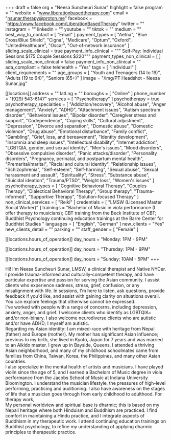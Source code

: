 +++
draft = false
org = "Neesa Suncheuri Sunar"
highlight = false
program = ""
website = "www.liberationbasedtherapy.com"
email = "nsunar.therapy@proton.me"
facebook = "https://www.facebook.com/LiberationBasedTherapy"
twitter = ""
instagram = ""
linkedin = ""
youtube = ""
tiktok = ""
medium = ""
best_way_to_contact = [ "Email" ]
payment_types = [
  "Aetna",
  "Blue Cross/Blue Shield",
  "Cigna",
  "Medicare",
  "Optum",
  "Oxford",
  "UnitedHealthcare",
  "Oscar",
  "Out-of-network insurance"
]
sliding_scale_clinical = true
payment_info_clinical = """
Self-Pay:
Individual Sessions $175
Couple Sessions $220"""
payment_types_non_clinical = [ ]
sliding_scale_non_clinical = false
payment_info_non_clinical = ""
ada_compliant = false
telehealth = "Yes"
tags = [ "individual" ]
client_requirements = ""
age_groups = [
  "Youth and Teenagers (14 to 19)",
  "Adults (19 to 64)",
  "Seniors (65+)"
]
image = "/img/PT Headshot - Neesa Sunar.jpg"

[[locations]]
address = ""
latLng = ""
boroughs = [ "Online" ]
phone_number = "(929) 543-6147"
services = [ "Psychotherapy" ]
psychotherapy = true
psychotherapy_specialties = [
  "Addiction/recovery",
  "Alcohol abuse",
  "Anger management",
  "Anxiety",
  "ADHD",
  "Attachment issues",
  "Autism spectrum disorder",
  "Behavioral issues",
  "Bipolar disorder",
  "Caregiver stress and support",
  "Codependency",
  "Coping skills",
  "Cultural adjustment",
  "Depression",
  "Divorce and separation",
  "Domestic abuse",
  "Domestic violence",
  "Drug abuse",
  "Emotional disturbance",
  "Family conflict",
  "Gambling",
  "Grief, loss, and bereavement",
  "Identity development",
  "Insomnia and sleep issues",
  "Intellectual disability",
  "Internet addiction",
  "LGBTQIA, gender, and sexual identity",
  "Men's issues",
  "Mood disorders",
  "Obsessive compulsive disorder",
  "Panic attacks/disorder",
  "Personality disorders",
  "Pregnancy, perinatal, and postpartum mental health",
  "Premarital/marital",
  "Racial and cultural identity",
  "Relationship issues",
  "Schizophrenia",
  "Self-esteem",
  "Self-harming",
  "Sexual abuse",
  "Sexual harassment and assault",
  "Spirituality",
  "Stress",
  "Substance abuse",
  "Suicidal ideation",
  "Trauma/PTSD",
  "Weight loss",
  "Women's issues"
]
psychotherapy_types = [
  "Cognitive Behavioral Therapy",
  "Couples Therapy",
  "Dialectical Behavioral Therapy",
  "Group therapy",
  "Trauma-informed",
  "Supportive Therapy",
  "Solution-focused Therapy"
]
non_clinical_services = [ "Reiki" ]
credentials = [ "LMSW (Licensed Master Social Worker)" ]
trainings = "Bachelor of Music in viola performance (I offer therapy to musicians); CBT training from the Beck Institute of CBT; Buddhist Psychology continuing education trainings at the Barre Center for Buddhist Studies "
languages = [ "English", "German" ]
new_clients = "Yes"
new_clients_detail = ""
parking = ""
staff_gender = [ "Female" ]

  [[locations.hours_of_operation]]
  day_hours = "Monday: 1PM - 9PM"

  [[locations.hours_of_operation]]
  day_hours = "Thursday: 1PM - 9PM"

  [[locations.hours_of_operation]]
  day_hours = "Sunday: 10AM - 5PM"
+++

Hi! I'm Neesa Suncheuri Sunar, LMSW, a clinical therapist and Native NYCer. I provide trauma-informed and culturally-competent therapy, and have particular expertise and passion for serving the Asian community. I assist clients who experience sadness, stress, grief, confusion, or any misalignment with life. In sessions, I'm here to listen, ask questions, provide feedback if you'd like, and assist with gaining clarity on situations overall. You can explore feelings that otherwise cannot be expressed. <br>
I've worked with people with a range of concerns, including depression, anxiety, anger, and grief. I welcome clients who identify as LGBTQIA+ and/or non-binary. I also welcome neurodiverse clients who are autistic and/or have ADHD; I myself am autistic. <br>
Regarding my Asian identity: I am mixed-race with heritage from Nepal (father) and Europe (mother). My mother has significant Asian influence; previous to my birth, she lived in Kyoto, Japan for 7 years and was married to an Aikido master. I grew up in Bayside, Queens, I attended a thriving Asian neighborhood, and many of my childhood schoolmates came from families from China, Taiwan, Korea, the Philippines, and many other Asian countries. <br>
I also specialize in the mental health of artists and musicians. I have played violin since the age of 5, and I earned a Bachelors of Music degree in viola performance from the Jacobs School of Music at Indiana University Bloomington. I understand the musician lifestyle, the pressures of high-level performing, practicing and auditioning. I also have awareness on the stages of life that a musician goes through from early childhood to adulthood. For therapy work, <br>
My personal worldview and spiritual base is dharmic; this is based on my Nepali heritage where both Hinduism and Buddhism are practiced. I find comfort in maintaining a Hindu practice, and I integrate aspects of Buddhism in my therapeutic work.  I attend continuing education trainings on Buddhist psychology, to refine my understanding of applying dharmic principles to therapeutic practice. <br>
